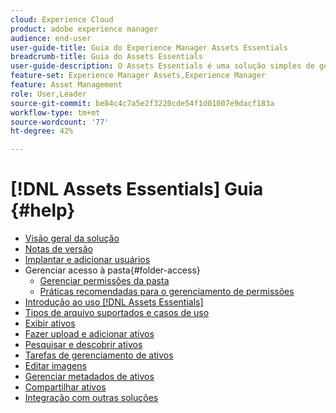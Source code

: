 ```yaml
---
cloud: Experience Cloud
product: adobe experience manager
audience: end-user
user-guide-title: Guia do Experience Manager Assets Essentials
breadcrumb-title: Guia do Assets Essentials
user-guide-description: O Assets Essentials é uma solução simples de gerenciamento de ativos que funciona em outros aplicativos da Experience Cloud.
feature-set: Experience Manager Assets,Experience Manager
feature: Asset Management
role: User,Leader
source-git-commit: be84c4c7a5e2f3220cde54f1d01007e9dacf183a
workflow-type: tm+mt
source-wordcount: '77'
ht-degree: 42%

---
```



# [!DNL Assets Essentials] Guia {#help}

+ [Visão geral da solução](introduction.md)
+ [Notas de versão](release-notes.md)
+ [Implantar e adicionar usuários](deploy-administer.md)
+ Gerenciar acesso à pasta{#folder-access}
   + [Gerenciar permissões da pasta](manage-permissions.md)
   + [Práticas recomendadas para o gerenciamento de permissões](permission-management-best-practices.md)
+ [Introdução ao uso [!DNL Assets Essentials]](get-started.md)
+ [Tipos de arquivo suportados e casos de uso](supported-file-formats.md)
+ [Exibir ativos](navigate-view.md)
+ [Fazer upload e adicionar ativos](add-delete.md)
+ [Pesquisar e descobrir ativos](search.md)
+ [Tarefas de gerenciamento de ativos](manage-organize.md)
+ [Editar imagens](edit-images.md)
+ [Gerenciar metadados de ativos](metadata.md)
+ [Compartilhar ativos](share-links-for-assets.md)
+ [Integração com outras soluções](integration.md)

